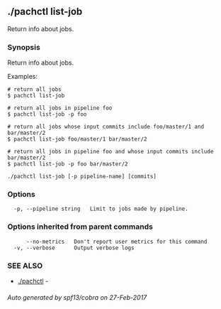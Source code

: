 ## ./pachctl list-job

Return info about jobs.

### Synopsis


Return info about jobs.

Examples:

	# return all jobs
	$ pachctl list-job

	# return all jobs in pipeline foo
	$ pachctl list-job -p foo

	# return all jobs whose input commits include foo/master/1 and bar/master/2
	$ pachctl list-job foo/master/1 bar/master/2

	# return all jobs in pipeline foo and whose input commits include bar/master/2
	$ pachctl list-job -p foo bar/master/2



```
./pachctl list-job [-p pipeline-name] [commits]
```

### Options

```
  -p, --pipeline string   Limit to jobs made by pipeline.
```

### Options inherited from parent commands

```
      --no-metrics   Don't report user metrics for this command
  -v, --verbose      Output verbose logs
```

### SEE ALSO
* [./pachctl](./pachctl.md)	 - 

###### Auto generated by spf13/cobra on 27-Feb-2017
